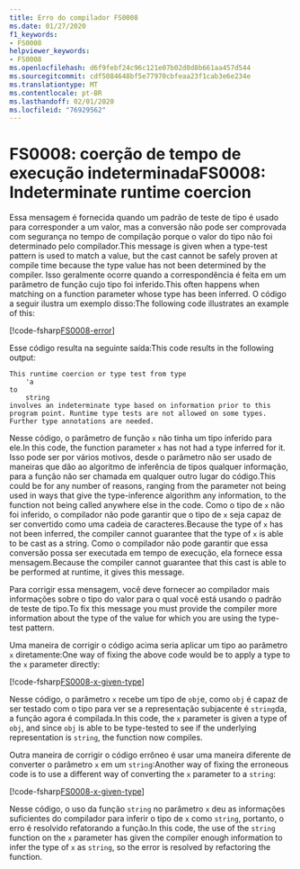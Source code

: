```yaml
---
title: Erro do compilador FS0008
ms.date: 01/27/2020
f1_keywords:
- FS0008
helpviewer_keywords:
- FS0008
ms.openlocfilehash: d6f9febf24c96c121e07b02d0d8b661aa457d544
ms.sourcegitcommit: cdf5084648bf5e77970cbfeaa23f1cab3e6e234e
ms.translationtype: MT
ms.contentlocale: pt-BR
ms.lasthandoff: 02/01/2020
ms.locfileid: "76929562"
---
```

# <a name="fs0008-indeterminate-runtime-coercion"></a><span data-ttu-id="f55a8-102">FS0008: coerção de tempo de execução indeterminada</span><span class="sxs-lookup"><span data-stu-id="f55a8-102">FS0008: Indeterminate runtime coercion</span></span>

<span data-ttu-id="f55a8-103">Essa mensagem é fornecida quando um padrão de teste de tipo é usado para corresponder a um valor, mas a conversão não pode ser comprovada com segurança no tempo de compilação porque o valor do tipo não foi determinado pelo compilador.</span><span class="sxs-lookup"><span data-stu-id="f55a8-103">This message is given when a type-test pattern is used to match a value, but the cast cannot be safely proven at compile time because the type value has not been determined by the compiler.</span></span> <span data-ttu-id="f55a8-104">Isso geralmente ocorre quando a correspondência é feita em um parâmetro de função cujo tipo foi inferido.</span><span class="sxs-lookup"><span data-stu-id="f55a8-104">This often happens when matching on a function parameter whose type has been inferred.</span></span>  <span data-ttu-id="f55a8-105">O código a seguir ilustra um exemplo disso:</span><span class="sxs-lookup"><span data-stu-id="f55a8-105">The following code illustrates an example of this:</span></span>

[!code-fsharp[FS0008-error](~/samples/snippets/fsharp/compiler-messages/fs0008.fs#L2-L5)]

<span data-ttu-id="f55a8-106">Esse código resulta na seguinte saída:</span><span class="sxs-lookup"><span data-stu-id="f55a8-106">This code results in the following output:</span></span>

```text
This runtime coercion or type test from type
    'a
to
    string
involves an indeterminate type based on information prior to this program point. Runtime type tests are not allowed on some types. Further type annotations are needed.
```

<span data-ttu-id="f55a8-107">Nesse código, o parâmetro de função `x` não tinha um tipo inferido para ele.</span><span class="sxs-lookup"><span data-stu-id="f55a8-107">In this code, the function parameter `x` has not had a type inferred for it.</span></span> <span data-ttu-id="f55a8-108">Isso pode ser por vários motivos, desde o parâmetro não ser usado de maneiras que dão ao algoritmo de inferência de tipos qualquer informação, para a função não ser chamada em qualquer outro lugar do código.</span><span class="sxs-lookup"><span data-stu-id="f55a8-108">This could be for any number of reasons, ranging from the parameter not being used in ways that give the type-inference algorithm any information, to the function not being called anywhere else in the code.</span></span>  <span data-ttu-id="f55a8-109">Como o tipo de `x` não foi inferido, o compilador não pode garantir que o tipo de `x` seja capaz de ser convertido como uma cadeia de caracteres.</span><span class="sxs-lookup"><span data-stu-id="f55a8-109">Because the type of `x` has not been inferred, the compiler cannot guarantee that the type of `x` is able to be cast as a string.</span></span>  <span data-ttu-id="f55a8-110">Como o compilador não pode garantir que essa conversão possa ser executada em tempo de execução, ela fornece essa mensagem.</span><span class="sxs-lookup"><span data-stu-id="f55a8-110">Because the compiler cannot guarantee that this cast is able to be performed at runtime, it gives this message.</span></span>

<span data-ttu-id="f55a8-111">Para corrigir essa mensagem, você deve fornecer ao compilador mais informações sobre o tipo do valor para o qual você está usando o padrão de teste de tipo.</span><span class="sxs-lookup"><span data-stu-id="f55a8-111">To fix this message you must provide the compiler more information about the type of the value for which you are using the type-test pattern.</span></span>

<span data-ttu-id="f55a8-112">Uma maneira de corrigir o código acima seria aplicar um tipo ao parâmetro `x` diretamente:</span><span class="sxs-lookup"><span data-stu-id="f55a8-112">One way of fixing the above code would be to apply a type to the `x` parameter directly:</span></span>

[!code-fsharp[FS0008-x-given-type](~/samples/snippets/fsharp/compiler-messages/fs0008.fs#L8-L11)]

<span data-ttu-id="f55a8-113">Nesse código, o parâmetro `x` recebe um tipo de `obj`e, como `obj` é capaz de ser testado com o tipo para ver se a representação subjacente é `string`da, a função agora é compilada.</span><span class="sxs-lookup"><span data-stu-id="f55a8-113">In this code, the `x` parameter is given a type of `obj`, and since `obj` is able to be type-tested to see if the underlying representation is `string`, the function now compiles.</span></span>

<span data-ttu-id="f55a8-114">Outra maneira de corrigir o código errôneo é usar uma maneira diferente de converter o parâmetro `x` em um `string`:</span><span class="sxs-lookup"><span data-stu-id="f55a8-114">Another way of fixing the erroneous code is to use a different way of converting the `x` parameter to a `string`:</span></span>

[!code-fsharp[FS0008-x-given-type](~/samples/snippets/fsharp/compiler-messages/fs0008.fs#L14-L15)]

<span data-ttu-id="f55a8-115">Nesse código, o uso da função `string` no parâmetro `x` deu as informações suficientes do compilador para inferir o tipo de `x` como `string`, portanto, o erro é resolvido refatorando a função.</span><span class="sxs-lookup"><span data-stu-id="f55a8-115">In this code, the use of the `string` function on the `x` parameter has given the compiler enough information to infer the type of `x` as `string`, so the error is resolved by refactoring the function.</span></span>
